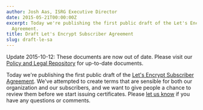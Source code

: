 ```yaml
---
author: Josh Aas, ISRG Executive Director
date: 2015-05-21T00:00:00Z
excerpt: Today we're publishing the first public draft of the Let's Encrypt Subscriber
  Agreement.
title: Draft Let's Encrypt Subscriber Agreement
slug: draft-le-sa
---
```


Update 2015-10-12: These documents are now out of date. Please visit our <a
href="/repository/">Policy and Legal Repository</a> for
up-to-date documents.

Today we're publishing the first public draft of the <a href="/documents/LE-SA-v1.0-June-23-2015.pdf">Let's Encrypt Subscriber Agreement</a>. We've attempted to create terms that are sensible for both our organization and our subscribers, and we want to give people a chance to review them before we start issuing certificates. Please <a href="https://groups.google.com/a/letsencrypt.org/forum/#!forum/ca-dev">let us know</a> if you have any questions or comments.
